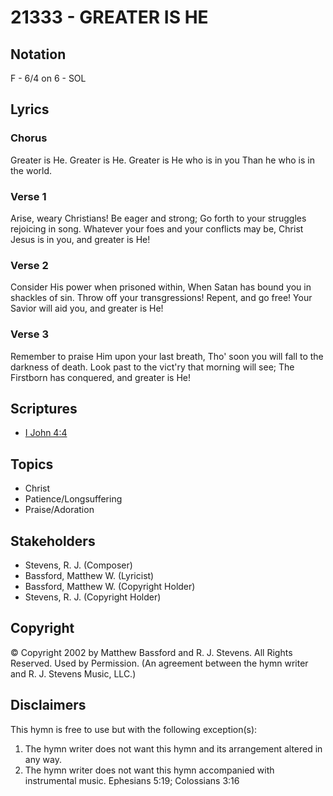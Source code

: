 # 21333 - GREATER IS HE

## Notation

F - 6/4 on 6 - SOL

## Lyrics

### Chorus

Greater is He. Greater is He. Greater is He who is in you Than he who is in the world.

### Verse 1

Arise, weary Christians! Be eager and strong; Go forth to your struggles rejoicing in song. Whatever your foes and your conflicts may be, Christ Jesus is in you, and greater is He!

### Verse 2

Consider His power when prisoned within, When Satan has bound you in shackles of sin. Throw off your transgressions! Repent, and go free! Your Savior will aid you, and greater is He!

### Verse 3

Remember to praise Him upon your last breath, Tho' soon you will fall to the darkness of death. Look past to the vict'ry that morning will see; The Firstborn has conquered, and greater is He!


## Scriptures

- [I John 4:4](https://www.biblegateway.com/passage/?search=I%20John%204%3A4)

## Topics

- Christ
- Patience/Longsuffering
- Praise/Adoration

## Stakeholders

- Stevens, R. J. (Composer)
- Bassford, Matthew W. (Lyricist)
- Bassford, Matthew W. (Copyright Holder)
- Stevens, R. J. (Copyright Holder)

## Copyright

© Copyright 2002 by  Matthew Bassford and R. J. Stevens.  All Rights Reserved. Used by Permission.
(An agreement between the hymn writer and R. J. Stevens Music, LLC.)

## Disclaimers

This hymn is free to use but with the following exception(s):
1. The hymn writer does not want this hymn and its arrangement altered in any way.
2. The hymn writer does not want this hymn accompanied with instrumental music.
Ephesians 5:19; Colossians 3:16

